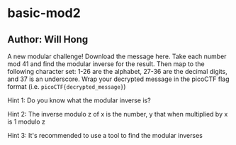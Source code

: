 # basic-mod2

## Author: Will Hong

A new modular challenge!
Download the message here.
Take each number mod 41 and find the modular inverse for the result. Then map to the following character set: 1-26 are the alphabet, 27-36 are the decimal digits, and 37 is an underscore.
Wrap your decrypted message in the picoCTF flag format (i.e. `picoCTF{decrypted_message}`)

Hint 1: Do you know what the modular inverse is?

Hint 2: The inverse modulo z of x is the number, y that when multiplied by x is 1 modulo z

Hint 3: It's recommended to use a tool to find the modular inverses
